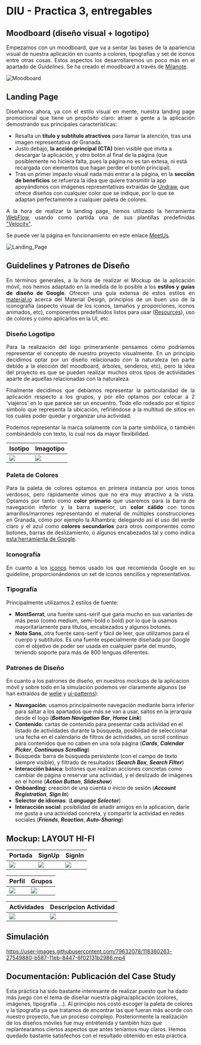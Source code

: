 # DIU - Practica 3, entregables



## Moodboard (diseño visual + logotipo)   
<p align="justify"> Empezamos con un moodboard, que va a sentar las bases de la apariencia visual de nuestra aplicación en cuanto a colores, tipografías y set de iconos entre otras cosas. Estos aspectos los desarrollaremos un poco más en el apartado de <em>Guidelines</em>. Se ha creado el moodboard a través de <a href="https://milanote.com">Milanote</a>. </p>

![Moodboard](Imagenes/moodboard.PNG)


## Landing Page
<p align="justify"> Diseñamos ahora, ya con el estilo visual en mente, nuestra landing page promocional que tiene un propósito claro: atraer a gente a la aplicación demostrando sus principales características:</p>

- Resalta un __título y subtítulo atractivos__ para llamar la atención, tras una imagen representativa de Granada. 
- Justo debajo, __la acción principal (CTA)__ bien visible que invita a descargar la aplicación, y otro botón al final de la página (que posiblemente no hiciera falta, pues la página no es tan extesa, ni está recargada con elementos que hagan perder el botón principal). 
- Tras un primer impacto visual nada más entrar a la página, en la __sección de beneficios__ se refuerza la idea que quiere transmitir la app apoyándonos con imágenes representativas extraídas de <a href="https://undraw.co/" target="_blank">Undraw</a>, que ofrece diseños con cualquier color que se indique, por lo que se adaptan perfectamente a cualquier paleta de colores.

<p align="justify"> A la hora de realizar la landing page, hemos utilizado la herramienta <a href="https://webflow.com/">WebFlow</a>, usando como partida  una de sus plantillas predefinidas <a href="https://webflow.com/templates/html/velocity-multipurpose-website-template">"Velocity"</a>.</p>

Se puede ver la página en funcionamiento en este enlace <a href="https://meetus.webflow.io/">MeetUs</a>.

![Landing_Page](Imagenes/landing_page.png)


## Guidelines y Patrones de Diseño

<p align="justify">En términos generales, a la hora de realizar el Mockup de la aplicación móvil, nos hemos adaptado en la medida de lo posible a los <strong>estilos y guías de diseño de Google</strong>. Ofrecen una guía extensa de estos estilos en <a href="https://material.io">material.io</a> acerca del Material Design, principios de un buen uso de la iconografía (aspecto visual de los iconos, tamaños y proporciones, iconos animados, etc), componentes predefinidos listos para usar (<a href="https://material.io/resources">Resources</a>), uso de colores y como aplicarlos en la UI, etc. </p>

<h3><strong>Diseño Logotipo</strong></h3>

<p align="justify">Para la realización del logo primeramente pensamos cómo podríamos representar el concepto de nuestro proyecto visualmente. En un principio decidimos optar por un diseño relacionado con la naturaleza (en parte debido a la elección del moodboard, árboles, senderos, etc), pero la idea del proyecto es que se pueden realizar muchos otros tipos de actividades aparte de aquellas relacionadas con la naturaleza.</p>

<p align="justify">Finalmente decidimos que debíamos representar la particularidad de la aplicación respecto a los grupos, y por ello optamos por colocar a 2 'viajeros' en lo que parece ser un encuentro. Todo ello rodeado por el típico símbolo que representa la ubicación, refiriéndose a la multitud de sitios en los cuáles poder quedar y organizar una actividad.</p>

<p align="justify">Podemos representar la marca solamente con la parte simbólica, o también combinándolo con texto, lo cual nos da mayor flexibilidad.</p>

|  Isotipo | Imagotipo |
|---|---|
| ![](Imagenes/logo.png)  | ![](Imagenes/logo_con_letras.PNG)  |


<h3><strong>Paleta de Colores</strong></h3>

<p align="justify">Para la paleta de colores optamos en primera instancia por unos tonos verdosos, pero rápidamente vimos que no era muy atractivo a la vista. Optamos por tanto como <strong>color primario</strong> que usaremos para la barra de navegación inferior y la barra superior, un <strong>color cálido</strong> con tonos amarillos/marrones representando el material de múltiples construcciones en Granada, cómo por ejemplo la Alhambra; delegando así el uso del verde claro y el azul como <strong>colores secundarios</strong> para otros componentes como botones, barras de deslizamiento, o algunos encabezados tal y como indica <a href="https://material.io/resources/color/#!/?view.left=0&view.right=0&primary.color=F5DDA6&secondary.color=BEF4A7">esta herramienta de Google</a>.</p>

<h3><strong>Iconografía</strong></h3>

<p align="justify">En cuanto a los <a href="https://fonts.google.com/icons">iconos</a> hemos usado los que recomienda Google en su guideline, proporcionándonos un set de iconos sencillos y representativos.</p>

<h3><strong>Tipografía</strong></h3>

Principalmente utilizamos 2 estilos de fuente:
* __MontSerrat__, una fuente sans-serif que gana mucho en sus variantes de más peso (como medium, semi-bold o bold) por lo que la usamos mayoritariamente para títulos, encabezados y algunos botones.
* __Noto Sans__, otra fuente sans-serif y fácil de leer, que utilizamos para el cuerpo y subtítulos. Es una fuente especialmente diseñada por Google con el objetivo de poder ser usada en cualquier parte del mundo, teniendo soporte para más de 800 lenguas diferentes.

<h3><strong>Patrones de Diseño</strong></h3>
<p>En cuanto a los patrones de diseño, en nuestros mockups de la aplicacion móvil y sobre todo en la simulación podemos ver claramente algunos (se han extraídos de <a href="http://www.welie.com/patterns/">welie</a> y <a href="http://ui-patterns.com/patterns">ui-patterns</a>): </p>

- **Navegación**: usamos principalmente navegación mediante barra inferior para saltar a los apartados que más se van a usar, saltos en la jerarquía desde el logo (**_Bottom Navigation Bar_**, **_Home Link_**)
- **Contenido**: cartas de contenido para presentar cada actividad en el listado de actividades durante la búsqueda, posibildad de seleccionar una fecha en el calendario de filtros de actividades, un scroll continuo para contenidos que no caben en una sola página (**_Cards_**, **_Calendar Picker_**, **_Continuous Scrolling_**)
- Búsqueda: barra de búsqueda persistente (con el campo de texto siempre visible), y filtrado de resultados (**_Search Box_**, **_Search Filter_**)
- **Interacción básica**: botones que realizan acciones concretas como cambiar de página o reservar una actividad, y el deslizado de imágenes en el home (**_Action Button_**, **_Slideshow_**)
- **Onboarding**: creación de una cuenta o inicio de sesión (**_Account Registration_**, **_Sign In_**)
- **Selector de idiomas**: (**_Language Selector_**)
- **Interacción social**: posibilidad de añadir amigos en la aplicacion, darle me gusta a una actividad concreta, y compartir la actividad en redes sociales (**_Friends_**, **_Reaction_**, **_Auto-Sharing_**)

## Mockup: LAYOUT HI-FI

|  Portada | SignUp |  SignIn |
|---|---|---|
| ![](Imagenes/Portada.png)  | ![](Imagenes/SignUp.png)  | ![](Imagenes/SignIn.png)  |

| Perfil | Grupos | 
|---|---|
| ![](Imagenes/Perfil.png)  | ![](Imagenes/Grupos.png)  | 

| Actividades | Descripcion Actividad |
|---|---|
| ![](Imagenes/Actividades.png)  | ![](Imagenes/Descripcion_Actividad.png)  |

## Simulación


https://user-images.githubusercontent.com/79632078/118360263-27549880-b587-11eb-8447-6f02131b2986.mp4



## Documentación: Publicación del Case Study

Esta práctica ha sido bastante interesante de realizar puesto que ha dado más juego con el tema de diseñar nuestra página/aplicación (colores, imágenes, tipografía ...). Al principio nos costó escoger la paleta de colores y la tipografía ya que tratamos de encontrar las que fueran más acorde con nuestro proyecto, fue un proceso complejo. Posteriormente la realización de los diseños móviles fue muy entretenida y también hizo que replantearamos ciertos aspectos que antes teníamos muy claros. Hemos quedado bastante satisfechos con el resultado obtenido en esta práctica.                         
 
